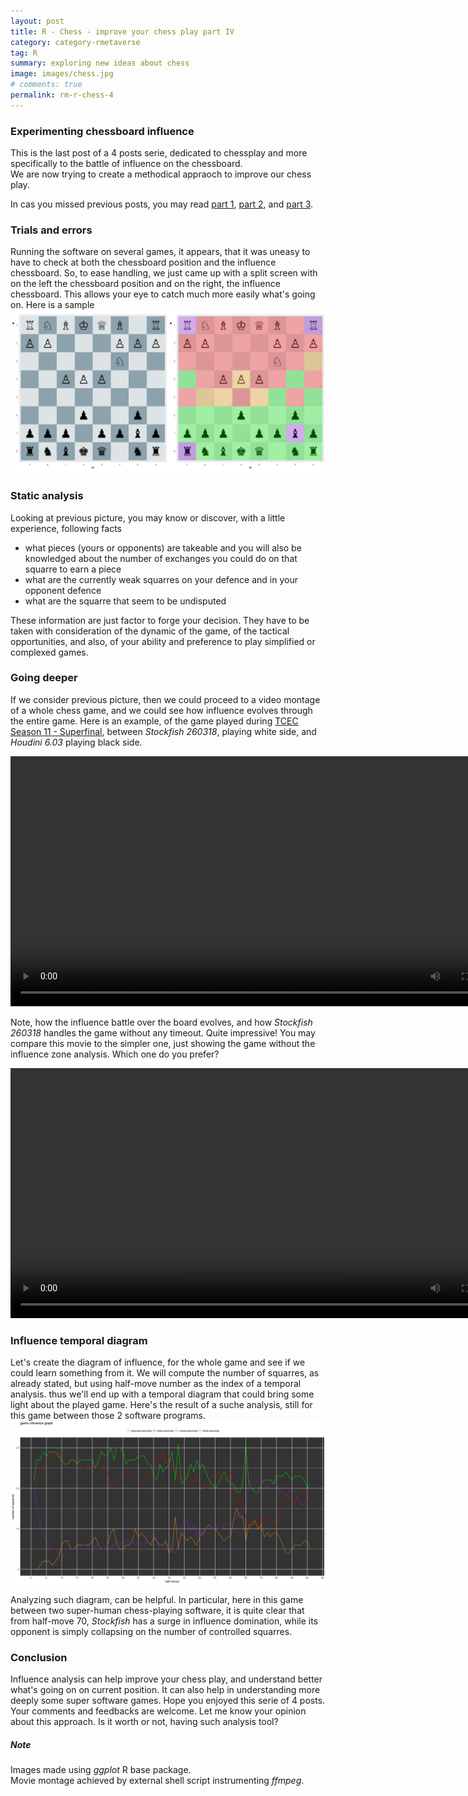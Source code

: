 ```yaml
---
layout: post
title: R - Chess - improve your chess play part IV
category: category-rmetaverse
tag: R
summary: exploring new ideas about chess
image: images/chess.jpg
# comments: true
permalink: rm-r-chess-4
---
```


### Experimenting chessboard influence
This is the last post of a 4 posts serie, dedicated to chessplay and more specifically to the battle of influence on the chessboard.  
We are now trying to create a methodical appraoch to improve our chess play.  

In cas you missed previous posts, you may read <a href='/icp1'> part 1</a>, <a href='/icp2'> part 2</a>, and <a href='/icp3'> part 3</a>.
			
### Trials and errors 
Running the software on several games, it appears, that it was uneasy to have to check at both the chessboard position and the influence chessboard. So, to ease handling, we just came up with a split screen with on the left the chessboard position and on the right, the influence chessboard. This allows your eye to catch much more easily what's going on. Here is a sample 
<img src='images/games/d/png-008.png' width='600' alt='split screen' title='split screen'/>
<br/>

### Static analysis
Looking at previous picture, you may know or discover, with a little experience, following facts 
* what pieces (yours or opponents) are takeable and you will also be knowledged about the number of exchanges you could do on that squarre to earn a piece
* what are the currently weak squarres on your defence and in your opponent defence
* what are the squarre that seem to be undisputed

These information are just factor to forge your decision. They have to be taken with consideration of the dynamic of the game, of the tactical opportunities, and also, of your ability and preference to play simplified or complexed games. 

### Going deeper 
If we consider previous picture, then we could proceed to a video montage of a whole chess game, and we could see how influence evolves through the entire game.
Here is an example, of the game played during [TCEC Season 11 - Superfinal](http://tcec.chessdom.com), between <cite class='kw'>Stockfish 260318</cite>, playing white side, and <cite class='kw'>Houdini 6.03</cite> playing black side. 

<video height="400" controls>
  <source src="images/games/d/a-split.mp4" type="video/mp4">
 Your browser does not support the video tag.
</video> 
<br/>

Note, how the influence battle over the board evolves, and how <cite class='kw'>Stockfish 260318</cite> handles the game without any timeout. Quite impressive! 
You may compare this movie to the simpler one, just showing the game without the influence zone analysis. Which one do you prefer?

<video height="400" controls>
  <source src="images/games/d/a.mp4" type="video/mp4">
 Your browser does not support the video tag.
</video> 


### Influence temporal diagram
Let's create the diagram of influence, for the whole game and see if we could learn something from it. We will compute the number of squarres, as already stated, but using half-move number as the index of a temporal analysis. thus we'll end up with a temporal diagram that could bring some light about the played game. Here's the result of a suche analysis, still for this game between those 2 software programs.
<img src='images/games/d/sht.png' width='800' alt='split screen' title='split screen'/>
<br/>

Analyzing such diagram, can be helpful. In particular, here in this game between two super-human chess-playing software, it is quite clear that from half-move 70, <cite class='kw'>Stockfish</cite> has a surge in influence domination, while its opponent is simply collapsing on the number of controlled squarres.

### Conclusion
Influence analysis can help improve your chess play, and understand better what's going on on current position. It can also help in understanding more deeply some super software games. Hope you enjoyed this serie of 4 posts. Your comments and feedbacks are welcome. Let me know your opinion about this approach. Is it worth or not, having such analysis tool?


##### Note
Images made using <cite class='kw'>ggplot</cite> R base package.  
Movie montage achieved by external shell script instrumenting <cite class='kw'>ffmpeg</cite>. 



